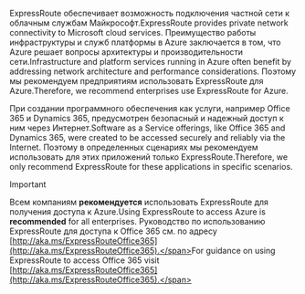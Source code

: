 <span data-ttu-id="33a55-101">ExpressRoute обеспечивает возможность подключения частной сети к облачным службам Майкрософт.</span><span class="sxs-lookup"><span data-stu-id="33a55-101">ExpressRoute provides private network connectivity to Microsoft cloud services.</span></span> <span data-ttu-id="33a55-102">Преимущество работы инфраструктуры и служб платформы в Azure заключается в том, что Azure решает вопросы архитектуры и производительности сети.</span><span class="sxs-lookup"><span data-stu-id="33a55-102">Infrastructure and platform services running in Azure often benefit by addressing network architecture and performance considerations.</span></span> <span data-ttu-id="33a55-103">Поэтому мы рекомендуем предприятиям использовать ExpressRoute для Azure.</span><span class="sxs-lookup"><span data-stu-id="33a55-103">Therefore, we recommend enterprises use ExpressRoute for Azure.</span></span>

<span data-ttu-id="33a55-104">При создании программного обеспечения как услуги, например Office 365 и Dynamics 365, предусмотрен безопасный и надежный доступ к ним через Интернет.</span><span class="sxs-lookup"><span data-stu-id="33a55-104">Software as a Service offerings, like Office 365 and Dynamics 365, were created to be accessed securely and reliably via the Internet.</span></span>  <span data-ttu-id="33a55-105">Поэтому в определенных сценариях мы рекомендуем использовать для этих приложений только ExpressRoute.</span><span class="sxs-lookup"><span data-stu-id="33a55-105">Therefore, we only recommend ExpressRoute for these applications in specific scenarios.</span></span>

> [!IMPORTANT]
> <span data-ttu-id="33a55-106">Всем компаниям **рекомендуется** использовать ExpressRoute для получения доступа к Azure.</span><span class="sxs-lookup"><span data-stu-id="33a55-106">Using ExpressRoute to access Azure is **recommended** for all enterprises.</span></span> <span data-ttu-id="33a55-107">Руководство по использованию ExpressRoute для доступа к Office 365 см. по адресу [http://aka.ms/ExpressRouteOffice365](http://aka.ms/ExpressRouteOffice365).</span><span class="sxs-lookup"><span data-stu-id="33a55-107">For guidance on using ExpressRoute to access Office 365 visit [http://aka.ms/ExpressRouteOffice365](http://aka.ms/ExpressRouteOffice365).</span></span>
> 
> 

